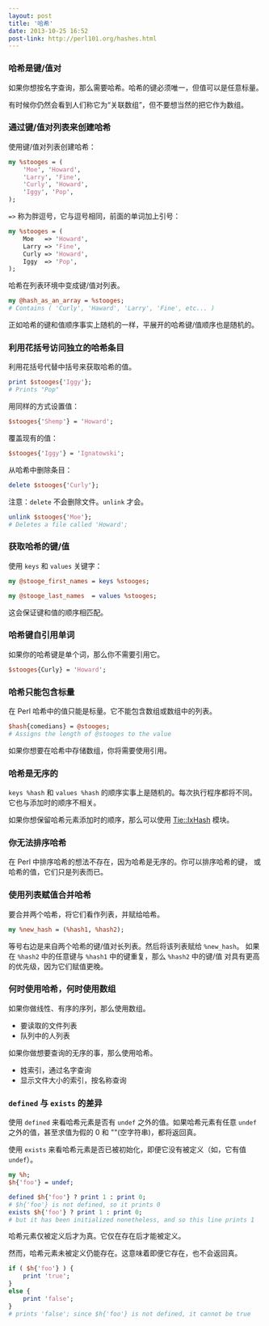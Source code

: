 ```yaml
---
layout: post
title: '哈希'
date: 2013-10-25 16:52
post-link: http://perl101.org/hashes.html
---
```


### 哈希是键/值对

如果你想按名字查询，那么需要哈希。哈希的键必须唯一，但值可以是任意标量。

有时候你仍然会看到人们称它为“关联数组”，但不要想当然的把它作为数组。

### 通过键/值对列表来创建哈希

使用键/值对列表创建哈希：

```perl
my %stooges = (
    'Moe', 'Howard',
    'Larry', 'Fine',
    'Curly', 'Howard',
    'Iggy', 'Pop',
);
```

`=>` 称为胖逗号，它与逗号相同，前面的单词加上引号：

```perl
my %stooges = (
    Moe   => 'Howard',
    Larry => 'Fine',
    Curly => 'Howard',
    Iggy  => 'Pop',
);
```

哈希在列表环境中变成键/值对列表。

```perl
my @hash_as_an_array = %stooges;
# Contains ( 'Curly', 'Haward', 'Larry', 'Fine', etc... )
```

正如哈希的键和值顺序事实上随机的一样，平展开的哈希键/值顺序也是随机的。

### 利用花括号访问独立的哈希条目

利用花括号代替中括号来获取哈希的值。

```perl
print $stooges{'Iggy'};
# Prints "Pop"
```

用同样的方式设置值：

```perl
$stooges{'Shemp'} = 'Howard';
```

覆盖现有的值：

```perl
$stooges{'Iggy'} = 'Ignatowski';
```

从哈希中删除条目：

```perl
delete $stooges{'Curly'};
```

注意：`delete` 不会删除文件。`unlink` 才会。

```perl
unlink $stooges{'Moe'};
# Deletes a file called 'Howard';
```

### 获取哈希的键/值

使用 `keys` 和 `values` 关键字：

```perl
my @stooge_first_names = keys %stooges;

my @stooge_last_names  = values %stooges;
```

这会保证键和值的顺序相匹配。

### 哈希键自引用单词

如果你的哈希键是单个词，那么你不需要引用它。

```perl
$stooges{Curly} = 'Howard';
```

### 哈希只能包含标量

在 Perl 哈希中的值只能是标量。它不能包含数组或数组中的列表。

```perl
$hash{comedians} = @stooges;
# Assigns the length of @stooges to the value
```

如果你想要在哈希中存储数组，你将需要使用引用。

### 哈希是无序的

`keys %hash` 和 `values %hash` 的顺序实事上是随机的。每次执行程序都将不同。
它也与添加时的顺序不相关。

如果你想保留哈希元素添加时的顺序，那么可以使用 [Tie::IxHash][i] 模块。

### 你无法排序哈希

在 Perl 中排序哈希的想法不存在，因为哈希是无序的。你可以排序哈希的键，
或哈希的值，它们只是列表而已。

### 使用列表赋值合并哈希

要合并两个哈希，将它们看作列表，并赋给哈希。

```perl
my %new_hash = (%hash1, %hash2);
```

等号右边是来自两个哈希的键/值对长列表。然后将该列表赋给 `%new_hash`。
如果在 `%hash2` 中的任意键与 `%hash1` 中的键重复，那么 `%hash2` 中的键/值
对具有更高的优先级，因为它们赋值更晚。

### 何时使用哈希，何时使用数组

如果你做线性、有序的序列，那么使用数组。

* 要读取的文件列表
* 队列中的人列表

如果你做想要查询的无序的事，那么使用哈希。

* 姓索引，通过名字查询
* 显示文件大小的索引，按名称查询

### `defined` 与 `exists` 的差异

使用 `defined` 来看哈希元素是否有 `undef` 之外的值。如果哈希元素有任意 `undef`
之外的值，甚至求值为假的 0 和 ""(空字符串)，都将返回真。

使用 `exists` 来看哈希元素是否已被初始化，即便它没有被定义（如，它有值
`undef`）。

```perl
my %h;
$h{'foo'} = undef;

defined $h{'foo'} ? print 1 : print 0;
# $h{'foo'} is not defined, so it prints 0
exists $h{'foo'} ? print 1 : print 0;
# but it has been initialized nonetheless, and so this line prints 1
```

哈希元素仅被定义后才为真。它仅在存在后才能被定义。

然而，哈希元素未被定义仍能存在。这意味着即便它存在，也不会返回真。

```perl
if ( $h{'foo'} ) {
    print 'true';
}
else {
    print 'false';
}
# prints 'false'; since $h{'foo'} is not defined, it cannot be true
```

[i]: https://metacpan.org/module/Tie::IxHash

